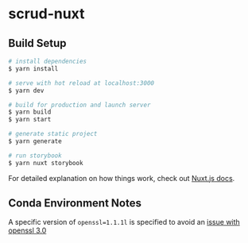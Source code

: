 # scrud-nuxt

## Build Setup

```bash
# install dependencies
$ yarn install

# serve with hot reload at localhost:3000
$ yarn dev

# build for production and launch server
$ yarn build
$ yarn start

# generate static project
$ yarn generate

# run storybook
$ yarn nuxt storybook
```

For detailed explanation on how things work, check out [Nuxt.js docs](https://nuxtjs.org).

## Conda Environment Notes

A specific version of `openssl=1.1.1l` is specified to avoid an [issue with openssl 3.0](https://stackoverflow.com/questions/69692842/error0308010cdigital-envelope-routinesunsupported)